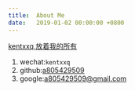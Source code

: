 ```yaml
---
title:  About Me
date:   2019-01-02 00:00:00 +0800
---
```




[kentxxq,放着我的所有](https://kentxxq.com)

1. wechat:`kentxxq`
2. github:[a805429509](https://github.com/a805429509)
3. google:[a805429509@gmail.com](mailto:a805429509@gmail.com)